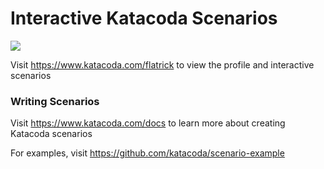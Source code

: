 # Interactive Katacoda Scenarios

[![](http://shields.katacoda.com/katacoda/flatrick/count.svg)](https://www.katacoda.com/flatrick "Get your profile on Katacoda.com")

Visit https://www.katacoda.com/flatrick to view the profile and interactive scenarios

### Writing Scenarios
Visit https://www.katacoda.com/docs to learn more about creating Katacoda scenarios

For examples, visit https://github.com/katacoda/scenario-example
